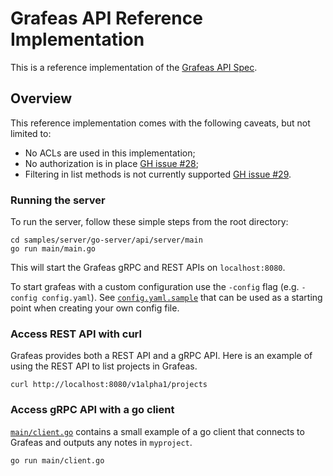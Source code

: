# Grafeas API Reference Implementation

This is a reference implementation of the [Grafeas API Spec](https://github.com/grafeas/grafeas/blob/master/README.md).

## Overview

This reference implementation comes with the following caveats, but not limited
to:
* No ACLs are used in this implementation;
* No authorization is in place [GH issue #28](https://github.com/grafeas/grafeas/issues/28);
* Filtering in list methods is not currently supported [GH issue #29](https://github.com/grafeas/grafeas/issues/29).


### Running the server
To run the server, follow these simple steps from the root directory:

```shell
cd samples/server/go-server/api/server/main
go run main/main.go
```

This will start the Grafeas gRPC and REST APIs on `localhost:8080`.

To start grafeas with a custom configuration use the `-config` flag (e.g. `-config config.yaml`). See [`config.yaml.sample`](config.yaml.sample) that can be used as a starting point when creating your own config file.

### Access REST API with curl

Grafeas provides both a REST API and a gRPC API. Here is an example of using the REST API to list projects in Grafeas.

`curl http://localhost:8080/v1alpha1/projects`

### Access gRPC API with a go client

[`main/client.go`](main/client.go) contains a small example of a go client that connects to Grafeas and outputs any notes in `myproject`.

```shell
go run main/client.go
```
